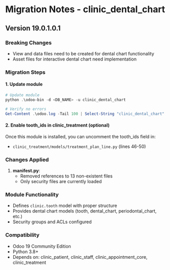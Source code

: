# Migration Notes - clinic_dental_chart

## Version 19.0.1.0.1

### Breaking Changes
- View and data files need to be created for dental chart functionality
- Asset files for interactive dental chart need implementation

### Migration Steps

#### 1. Update module
```powershell
# Update module
python .\odoo-bin -d <DB_NAME> -u clinic_dental_chart

# Verify no errors
Get-Content .\odoo.log -Tail 100 | Select-String "clinic_dental_chart"
```

#### 2. Enable tooth_ids in clinic_treatment (optional)
Once this module is installed, you can uncomment the tooth_ids field in:
- `clinic_treatment/models/treatment_plan_line.py` (lines 46-50)

### Changes Applied
1. **__manifest__.py**:
   - Removed references to 13 non-existent files
   - Only security files are currently loaded

### Module Functionality
- Defines `clinic.tooth` model with proper structure
- Provides dental chart models (tooth, dental_chart, periodontal_chart, etc.)
- Security groups and ACLs configured

### Compatibility
- Odoo 19 Community Edition
- Python 3.8+
- Depends on: clinic_patient, clinic_staff, clinic_appointment_core, clinic_treatment